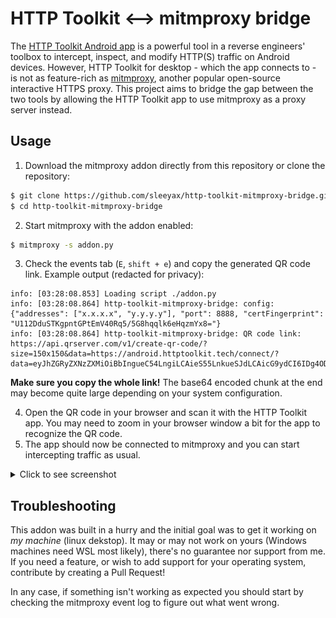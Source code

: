 # HTTP Toolkit <--> mitmproxy bridge

The [HTTP Toolkit Android app](https://httptoolkit.com/docs/guides/android/) is a powerful tool in a reverse engineers'
toolbox to intercept, inspect, and modify HTTP(S) traffic on Android devices.
However, HTTP Toolkit for desktop - which the app connects to - is not as feature-rich
as [mitmproxy](https://mitmproxy.org/), another popular open-source interactive HTTPS proxy.
This project aims to bridge the gap between the two tools by allowing the HTTP Toolkit app to use mitmproxy as a proxy
server instead.

## Usage

1. Download the mitmproxy addon directly from this repository or clone the repository:

```bash
$ git clone https://github.com/sleeyax/http-toolkit-mitmproxy-bridge.git
$ cd http-toolkit-mitmproxy-bridge
```

2. Start mitmproxy with the addon enabled:

```bash
$ mitmproxy -s addon.py
```

3. Check the events tab (`E`, `shift + e`) and copy the generated QR code link. Example output (redacted for privacy):

```
info: [03:28:08.853] Loading script ./addon.py
info: [03:28:08.864] http-toolkit-mitmproxy-bridge: config: {"addresses": ["x.x.x.x", "y.y.y.y"], "port": 8888, "certFingerprint": "U112DduSTKgpntGPtEmV40Rq5/5G8hqqlk6eHqzmYx8="}
info: [03:28:08.864] http-toolkit-mitmproxy-bridge: QR code link: https://api.qrserver.com/v1/create-qr-code/?size=150x150&data=https://android.httptoolkit.tech/connect/?data=eyJhZGRyZXNzZXMiOiBbIngueC54LngiLCAieS55LnkueSJdLCAicG9ydCI6IDg4ODgsICJjZXJ0RmluZ2VycHJpbnQiOiAiVTExMkRkdVNUS2dwbnRHUHRFbVY0MFJxNS81RzhocXFsazZlSHF6bVl4OD0ifQ==
```

**Make sure you copy the whole link!** The base64 encoded chunk at the end may become quite large depending on
your system configuration.

4. Open the QR code in your browser and scan it with the HTTP Toolkit app. You may need to zoom in your browser window a
   bit for the app to recognize the QR code.
5. The app should now be connected to mitmproxy
   and you can start intercepting traffic as usual.

<details><summary>Click to see screenshot</summary>
   <img src="./docs/screenshot_interception.png" width="250">
</details>

## Troubleshooting

This addon was built in a hurry and the initial goal was to get it working on *my machine* (linux dekstop). It may or
may not work on yours (Windows machines need WSL most likely), there's no guarantee nor support from me. If you need a
feature, or wish
to add support for your operating system, contribute by creating a Pull Request!

In any case, if something isn't working as expected you should start by checking the mitmproxy event log to figure out
what went
wrong.
